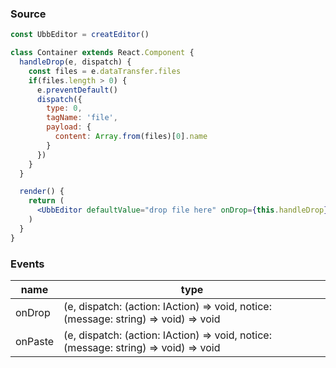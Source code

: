 ### Source
```jsx
const UbbEditor = creatEditor()

class Container extends React.Component {
  handleDrop(e, dispatch) {
    const files = e.dataTransfer.files
    if(files.length > 0) {
      e.preventDefault()
      dispatch({
        type: 0,
        tagName: 'file',
        payload: {
          content: Array.from(files)[0].name
        }
      })
    }
  }

  render() {
    return (
      <UbbEditor defaultValue="drop file here" onDrop={this.handleDrop} />
    )
  }
}
```

### Events
| name    | type                                                                                |
| ------- | ----------------------------------------------------------------------------------- |
| onDrop  | (e, dispatch: (action: IAction) => void, notice: (message: string) => void) => void |
| onPaste | (e, dispatch: (action: IAction) => void, notice: (message: string) => void) => void |
